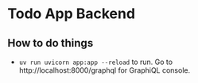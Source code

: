 # Todo App Backend

## How to do things

* `uv run uvicorn app:app --reload` to run. Go to http://localhost:8000/graphql for GraphiQL console.
